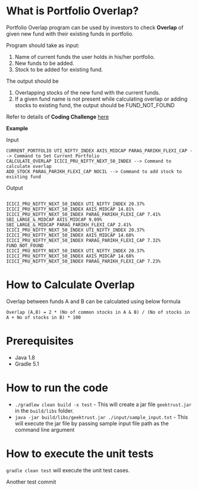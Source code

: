# What is Portfolio Overlap?
Portfolio Overlap program can be used by investors to check **Overlap** of given new fund with their existing funds in portfolio.

Program should take as input:
1. Name of current funds the user holds in his/her portfolio.
2. New funds to be added.
3. Stock to be added for existing fund.

The output should be
1. Overlapping stocks of the new fund with the current funds.
2. If a given fund name is not present while calculating overlap or adding stocks to existing fund, the output should be FUND_NOT_FOUND

Refer to details of **Coding Challenge** [here](https://codu.ai/coding-problem/portfolio-overlap)

**Example**

Input
```
CURRENT_PORTFOLIO UTI_NIFTY_INDEX AXIS_MIDCAP PARAG_PARIKH_FLEXI_CAP --> Command to Set Current Portfolio
CALCULATE_OVERLAP ICICI_PRU_NIFTY_NEXT_50_INDEX --> Command to calculate overlap
ADD_STOCK PARAG_PARIKH_FLEXI_CAP NOCIL --> Command to add stock to existing fund
```
Output
```

ICICI_PRU_NIFTY_NEXT_50_INDEX UTI_NIFTY_INDEX 20.37%
ICICI_PRU_NIFTY_NEXT_50_INDEX AXIS_MIDCAP 14.81%
ICICI_PRU_NIFTY_NEXT_50_INDEX PARAG_PARIKH_FLEXI_CAP 7.41%
SBI_LARGE_&_MIDCAP AXIS_MIDCAP 9.09%
SBI_LARGE_&_MIDCAP PARAG_PARIKH_FLEXI_CAP 2.41%
ICICI_PRU_NIFTY_NEXT_50_INDEX UTI_NIFTY_INDEX 20.37%
ICICI_PRU_NIFTY_NEXT_50_INDEX AXIS_MIDCAP 14.68%
ICICI_PRU_NIFTY_NEXT_50_INDEX PARAG_PARIKH_FLEXI_CAP 7.32%
FUND_NOT_FOUND
ICICI_PRU_NIFTY_NEXT_50_INDEX UTI_NIFTY_INDEX 20.37%
ICICI_PRU_NIFTY_NEXT_50_INDEX AXIS_MIDCAP 14.68%
ICICI_PRU_NIFTY_NEXT_50_INDEX PARAG_PARIKH_FLEXI_CAP 7.23%

```

# How to Calculate Overlap

Overlap between funds A and B can be calculated using below formula

`Overlap (A,B) = 2 * (No of common stocks in A & B) / (No of stocks in A + No of stocks in B) * 100`

# Prerequisites
* Java 1.8
* Gradle 5.1

# How to run the code

* `./gradlew clean build -x test` - This will create a jar file `geektrust.jar` in the `build/libs` folder.
* `java -jar build/libs/geektrust.jar ./input/sample_input.txt` - This will execute the jar file by passing sample input file path as the command line argument

# How to execute the unit tests

`gradle clean test` will execute the unit test cases.

Another test commit